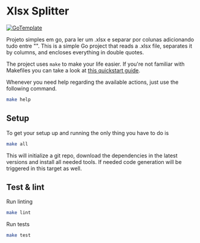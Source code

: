 # Xlsx Splitter

[![GoTemplate](https://img.shields.io/badge/go/template-black?logo=go)](https://github.com/SchwarzIT/go-template)

Projeto simples em go, para ler um .xlsx e separar por colunas adicionando tudo entre "".
This is a simple Go project that reads a .xlsx file, separates it by columns, and encloses everything in double quotes.

The project uses `make` to make your life easier. If you're not familiar with Makefiles you can take a look at [this quickstart guide](https://makefiletutorial.com).

Whenever you need help regarding the available actions, just use the following command.

```bash
make help
```

## Setup

To get your setup up and running the only thing you have to do is

```bash
make all
```

This will initialize a git repo, download the dependencies in the latest versions and install all needed tools.
If needed code generation will be triggered in this target as well.

## Test & lint

Run linting

```bash
make lint
```

Run tests

```bash
make test
```
